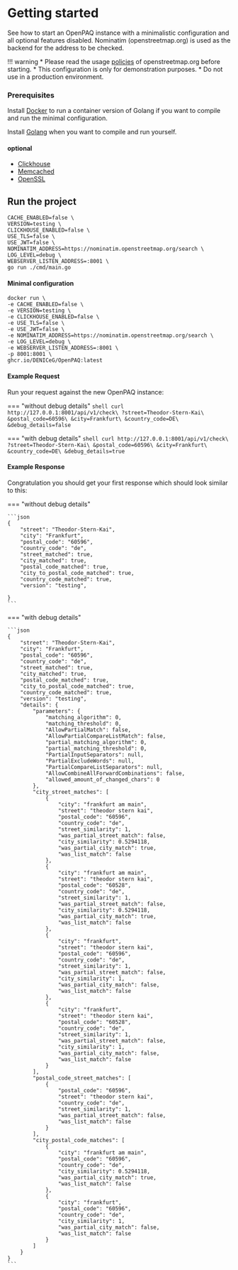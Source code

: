 # Getting started

See how to start an OpenPAQ instance with a minimalistic configuration and all optional features disabled.
Nominatim (openstreetmap.org) is used as the backend for the address to be checked.

!!! warning
    * Please read the usage [policies](https://operations.osmfoundation.org/policies/nominatim/) of openstreetmap.org before starting. 
    * This configuration is only for demonstration purposes. 
    * Do not use in a production environment. 

### Prerequisites

Install [Docker](https://www.docker.com/) to run a container version of Golang if you want to compile and run the minimal configuration.

Install [Golang](https://go.dev/) when you want to compile and run yourself.

#### optional

- [Clickhouse](https://clickhouse.com/)
- [Memcached](https://memcached.org/)
- [OpenSSL](https://www.openssl.org/)



## Run the project

```shell
CACHE_ENABLED=false \
VERSION=testing \
CLICKHOUSE_ENABLED=false \
USE_TLS=false \
USE_JWT=false \
NOMINATIM_ADDRESS=https://nominatim.openstreetmap.org/search \
LOG_LEVEL=debug \
WEBSERVER_LISTEN_ADDRESS=:8001 \
go run ./cmd/main.go
```


#### Minimal configuration

```shell
docker run \
-e CACHE_ENABLED=false \
-e VERSION=testing \
-e CLICKHOUSE_ENABLED=false \
-e USE_TLS=false \
-e USE_JWT=false \
-e NOMINATIM_ADDRESS=https://nominatim.openstreetmap.org/search \
-e LOG_LEVEL=debug \
-e WEBSERVER_LISTEN_ADDRESS=:8001 \
-p 8001:8001 \
ghcr.io/DENICeG/OpenPAQ:latest
```


#### Example Request

Run your request against the new OpenPAQ instance:

=== "without debug details"
    ```shell
    curl http://127.0.0.1:8001/api/v1/check\
    ?street=Theodor-Stern-Kai\
    &postal_code=60596\
    &city=Frankfurt\
    &country_code=DE\
    &debug_details=false
    ```

=== "with debug details"
    ```shell
    curl http://127.0.0.1:8001/api/v1/check\
    ?street=Theodor-Stern-Kai\
    &postal_code=60596\
    &city=Frankfurt\
    &country_code=DE\
    &debug_details=true
    ```


#### Example Response

Congratulation you should get your first response which should look similar to this:

=== "without debug details"

    ```json
    {
        "street": "Theodor-Stern-Kai",
        "city": "Frankfurt",
        "postal_code": "60596",
        "country_code": "de",
        "street_matched": true,
        "city_matched": true,
        "postal_code_matched": true,
        "city_to_postal_code_matched": true,
        "country_code_matched": true,
        "version": "testing",
        
    }
    ```

=== "with debug details"

    ```json
    {
        "street": "Theodor-Stern-Kai",
        "city": "Frankfurt",
        "postal_code": "60596",
        "country_code": "de",
        "street_matched": true,
        "city_matched": true,
        "postal_code_matched": true,
        "city_to_postal_code_matched": true,
        "country_code_matched": true,
        "version": "testing",
        "details": {
            "parameters": {
                "matching_algorithm": 0,
                "matching_threshold": 0,
                "AllowPartialMatch": false,
                "AllowPartialCompareListMatch": false,
                "partial_matching_algorithm": 0,
                "partial_matching_threshold": 0,
                "PartialInputSeparators": null,
                "PartialExcludeWords": null,
                "PartialCompareListSeparators": null,
                "AllowCombineAllForwardCombinations": false,
                "allowed_amount_of_changed_chars": 0
            },
            "city_street_matches": [
                {
                    "city": "frankfurt am main",
                    "street": "theodor stern kai",
                    "postal_code": "60596",
                    "country_code": "de",
                    "street_similarity": 1,
                    "was_partial_street_match": false,
                    "city_similarity": 0.5294118,
                    "was_partial_city_match": true,
                    "was_list_match": false
                },
                {
                    "city": "frankfurt am main",
                    "street": "theodor stern kai",
                    "postal_code": "60528",
                    "country_code": "de",
                    "street_similarity": 1,
                    "was_partial_street_match": false,
                    "city_similarity": 0.5294118,
                    "was_partial_city_match": true,
                    "was_list_match": false
                },
                {
                    "city": "frankfurt",
                    "street": "theodor stern kai",
                    "postal_code": "60596",
                    "country_code": "de",
                    "street_similarity": 1,
                    "was_partial_street_match": false,
                    "city_similarity": 1,
                    "was_partial_city_match": false,
                    "was_list_match": false
                },
                {
                    "city": "frankfurt",
                    "street": "theodor stern kai",
                    "postal_code": "60528",
                    "country_code": "de",
                    "street_similarity": 1,
                    "was_partial_street_match": false,
                    "city_similarity": 1,
                    "was_partial_city_match": false,
                    "was_list_match": false
                }
            ],
            "postal_code_street_matches": [
                {
                    "postal_code": "60596",
                    "street": "theodor stern kai",
                    "country_code": "de",
                    "street_similarity": 1,
                    "was_partial_street_match": false,
                    "was_list_match": false
                }
            ],
            "city_postal_code_matches": [
                {
                    "city": "frankfurt am main",
                    "postal_code": "60596",
                    "country_code": "de",
                    "city_similarity": 0.5294118,
                    "was_partial_city_match": true,
                    "was_list_match": false
                },
                {
                    "city": "frankfurt",
                    "postal_code": "60596",
                    "country_code": "de",
                    "city_similarity": 1,
                    "was_partial_city_match": false,
                    "was_list_match": false
                }
            ]
        }
    }
    ```
